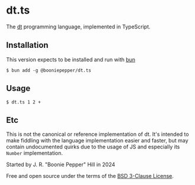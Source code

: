 # dt.ts

The [dt](https://dt.plumbing) programming language, implemented in TypeScript.

## Installation

This version expects to be installed and run with [bun](https://bun.sh)

```console
$ bun add -g @booniepepper/dt.ts
```

## Usage

```console
$ dt.ts 1 2 +
```

## Etc

This is not the canonical or reference implementation of dt. It's intended to
make fiddling with the language implementation easier and faster, but may
contain undocumented quirks due to the usage of JS and especially its `Number`
implementation.

Started by J. R. "Boonie Pepper" Hill in 2024

Free and open source under the terms of the
[BSD 3-Clause License](https://raw.githubusercontent.com/booniepepper/dt.ts/core/LICENSE).

